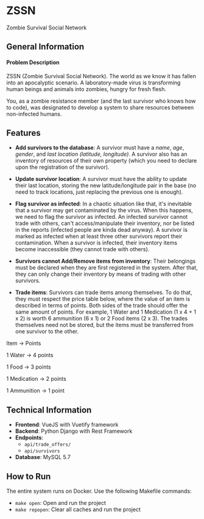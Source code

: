 # ZSSN
Zombie Survival Social Network

## General Information

#### Problem Description
ZSSN (Zombie Survival Social Network). The world as we know it has fallen into an apocalyptic scenario. A laboratory-made virus is transforming human beings and animals into zombies, hungry for fresh flesh.

You, as a zombie resistance member (and the last survivor who knows how to code), was designated to develop a system to share resources between non-infected humans.

## Features

- **Add survivors to the database**: A survivor must have a _name_, _age_, _gender_, and _last location (latitude, longitude)_. A survivor also has an inventory of resources of their own property (which you need to declare upon the registration of the survivor).

- **Update survivor location**: A survivor must have the ability to update their last location, storing the new latitude/longitude pair in the base (no need to track locations, just replacing the previous one is enough).

- **Flag survivor as infected**: In a chaotic situation like that, it's inevitable that a survivor may get contaminated by the virus. When this happens, we need to flag the survivor as infected. An infected survivor cannot trade with others, can't access/manipulate their inventory, nor be listed in the reports (infected people are kinda dead anyway). A survivor is marked as infected when at least three other survivors report their contamination. When a survivor is infected, their inventory items become inaccessible (they cannot trade with others).

- **Survivors cannot Add/Remove items from inventory**: Their belongings must be declared when they are first registered in the system. After that, they can only change their inventory by means of trading with other survivors.

- **Trade items**: Survivors can trade items among themselves. To do that, they must respect the price table below, where the value of an item is described in terms of points. Both sides of the trade should offer the same amount of points. For example, 1 Water and 1 Medication (1 x 4 + 1 x 2) is worth 6 ammunition (6 x 1) or 2 Food items (2 x 3). The trades themselves need not be stored, but the items must be transferred from one survivor to the other.




Item   ->      Points

1 Water      -> 4 points

1 Food     ->  3 points

1 Medication -> 2 points

1 Ammunition -> 1 point


## Technical Information

- **Frontend**: VueJS with Vuetify framework
- **Backend**: Python Django with Rest Framework
- **Endpoints**: 
  - `api/trade_offers/`
  - `api/survivors`
- **Database**: MySQL 5.7

## How to Run

The entire system runs on Docker. Use the following Makefile commands:

- `make open`: Open and run the project
- `make repopen`: Clear all caches and run the project